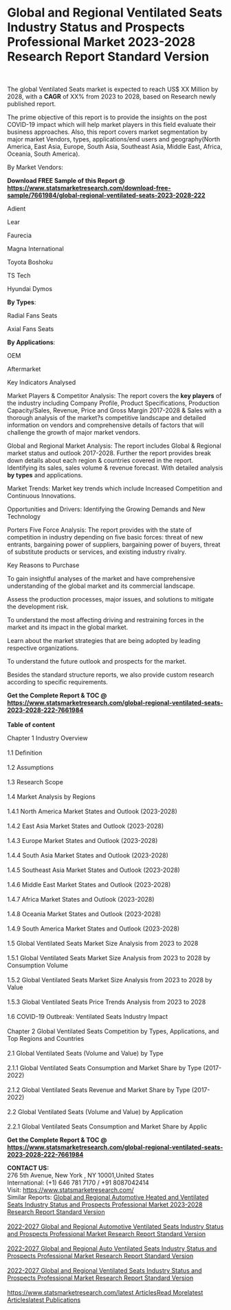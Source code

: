 <h1>Global and Regional Ventilated Seats Industry Status and Prospects Professional Market 2023-2028 Research Report Standard Version</h1><br/><p>The global Ventilated Seats market is expected to reach US$ XX Million by 2028, with a <strong>CAGR</strong> of XX% from 2023 to 2028, based on Research newly published report.</p><p>The prime objective of this report is to provide the insights on the post COVID-19 impact which will help market players in this field evaluate their business approaches. Also, this report covers market segmentation by major market Vendors, types, applications/end users and geography(North America, East Asia, Europe, South Asia, Southeast Asia, Middle East, Africa, Oceania, South America).</p><p>By Market Vendors:</p><p><strong>Download FREE Sample of this Report @ <a href="https://www.statsmarketresearch.com/download-free-sample/7661984/global-regional-ventilated-seats-2023-2028-222">https://www.statsmarketresearch.com/download-free-sample/7661984/global-regional-ventilated-seats-2023-2028-222</a></strong></p><p>Adient</p><p>Lear</p><p>Faurecia</p><p>Magna International</p><p>Toyota Boshoku</p><p>TS Tech</p><p>Hyundai Dymos</p><p><strong>By Types</strong>:</p><p>Radial Fans Seats</p><p>Axial Fans Seats</p><p><strong><strong>By Applications</strong></strong>:</p><p>OEM</p><p>Aftermarket</p><p>Key Indicators Analysed</p><p>Market Players & Competitor Analysis: The report covers the <strong>key players</strong> of the industry including Company Profile, Product Specifications, Production Capacity/Sales, Revenue, Price and Gross Margin 2017-2028 & Sales with a thorough analysis of the market?s competitive landscape and detailed information on vendors and comprehensive details of factors that will challenge the growth of major market vendors.</p><p>Global and Regional Market Analysis: The report includes Global & Regional market status and outlook 2017-2028. Further the report provides break down details about each region & countries covered in the report. Identifying its sales, sales volume & revenue forecast. With detailed analysis <strong>by types</strong> and applications.</p><p>Market Trends: Market key trends which include Increased Competition and Continuous Innovations.</p><p>Opportunities and Drivers: Identifying the Growing Demands and New Technology</p><p>Porters Five Force Analysis: The report provides with the state of competition in industry depending on five basic forces: threat of new entrants, bargaining power of suppliers, bargaining power of buyers, threat of substitute products or services, and existing industry rivalry.</p><p>Key Reasons to Purchase</p><p>To gain insightful analyses of the market and have comprehensive understanding of the global market and its commercial landscape.</p><p>Assess the production processes, major issues, and solutions to mitigate the development risk.</p><p>To understand the most affecting driving and restraining forces in the market and its impact in the global market.</p><p>Learn about the market strategies that are being adopted by leading respective organizations.</p><p>To understand the future outlook and prospects for the market.</p><p>Besides the standard structure reports, we also provide custom research according to specific requirements.</p><div><b>Get the Complete Report & TOC @ <a href="https://www.statsmarketresearch.com/global-regional-ventilated-seats-2023-2028-222-7661984">https://www.statsmarketresearch.com/global-regional-ventilated-seats-2023-2028-222-7661984</a></b></div><br><b>Table of content</b><p>Chapter 1 Industry Overview<br /><br>1.1 Definition<br /><br>1.2 Assumptions<br /><br>1.3 Research Scope<br /><br>1.4 Market Analysis by Regions<br /><br>1.4.1 North America Market States and Outlook (2023-2028)<br /><br>1.4.2 East Asia Market States and Outlook (2023-2028)<br /><br>1.4.3 Europe Market States and Outlook (2023-2028)<br /><br>1.4.4 South Asia Market States and Outlook (2023-2028)<br /><br>1.4.5 Southeast Asia Market States and Outlook (2023-2028)<br /><br>1.4.6 Middle East Market States and Outlook (2023-2028)<br /><br>1.4.7 Africa Market States and Outlook (2023-2028)<br /><br>1.4.8 Oceania Market States and Outlook (2023-2028)<br /><br>1.4.9 South America Market States and Outlook (2023-2028)<br /><br>1.5 Global Ventilated Seats Market Size Analysis from 2023 to 2028<br /><br>1.5.1 Global Ventilated Seats Market Size Analysis from 2023 to 2028 by Consumption Volume<br /><br>1.5.2 Global Ventilated Seats Market Size Analysis from 2023 to 2028 by Value<br /><br>1.5.3 Global Ventilated Seats Price Trends Analysis from 2023 to 2028<br /><br>1.6 COVID-19 Outbreak: Ventilated Seats Industry Impact<br /><br>Chapter 2 Global Ventilated Seats Competition by Types, Applications, and Top Regions and Countries<br /><br>2.1 Global Ventilated Seats (Volume and Value) by Type<br /><br>2.1.1 Global Ventilated Seats Consumption and Market Share by Type (2017-2022)<br /><br>2.1.2 Global Ventilated Seats Revenue and Market Share by Type (2017-2022)<br /><br>2.2 Global Ventilated Seats (Volume and Value) by Application<br /><br>2.2.1 Global Ventilated Seats Consumption and Market Share by Applic<br><div><b>Get the Complete Report & TOC @ <a href="https://www.statsmarketresearch.com/global-regional-ventilated-seats-2023-2028-222-7661984">https://www.statsmarketresearch.com/global-regional-ventilated-seats-2023-2028-222-7661984</a></b></div></p> <b>CONTACT US:</b><br>276 5th Avenue, New York , NY 10001,United States<br>International: (+1) 646 781 7170 / +91 8087042414<br>Visit: <a href="https://www.statsmarketresearch.com/">https://www.statsmarketresearch.com/</a><br>Similar Reports: <a href="https://www.statsmarketresearch.com/global-regional-ventilated-seats-2023-2028-222-7661984">Global and Regional Automotive Heated and Ventilated Seats Industry Status and Prospects Professional Market 2023-2028 Research Report Standard Version</a><br/><br/><a href="https://www.statsmarketresearch.com/global-regional-ventilated-seats-2023-2028-222-7661984">2022-2027 Global and Regional Automotive Ventilated Seats Industry Status and Prospects Professional Market Research Report Standard Version</a><br/><br/><a href="https://www.statsmarketresearch.com/global-regional-ventilated-seats-2023-2028-222-7661984">2022-2027 Global and Regional Auto Ventilated Seats Industry Status and Prospects Professional Market Research Report Standard Version</a><br/><br/><a href="https://www.statsmarketresearch.com/global-regional-ventilated-seats-2023-2028-222-7661984">2022-2027 Global and Regional Ventilated Seats Industry Status and Prospects Professional Market Research Report Standard Version</a><br/><br/><a href="https://gyeongbokgung.com">https://www.statsmarketresearch.com/</a><a href="https://hallyeomaritime.com">latest Articles</a><a href="https://jingwansa.com">Read More</a><a href=https://nguoiviet.jp/">latest Articles</a><a href="https://www.intelmarketresearch.com/">latest Publications</a>